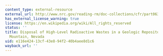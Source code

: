 ```yaml
---
content_type: external-resource
external_url: http://www.nrc.gov/reading-rm/doc-collections/cfr/part063/
has_external_license_warning: true
license: https://en.wikipedia.org/wiki/All_rights_reserved
status: ''
title: Disposal of High-Level Radioactive Wastes in a Geologic Repository at Yucca
  Mountain, Nevada
uid: e116e424-13cf-43e8-94f2-40b4aee8d1c6
wayback_url: ''
---
```


